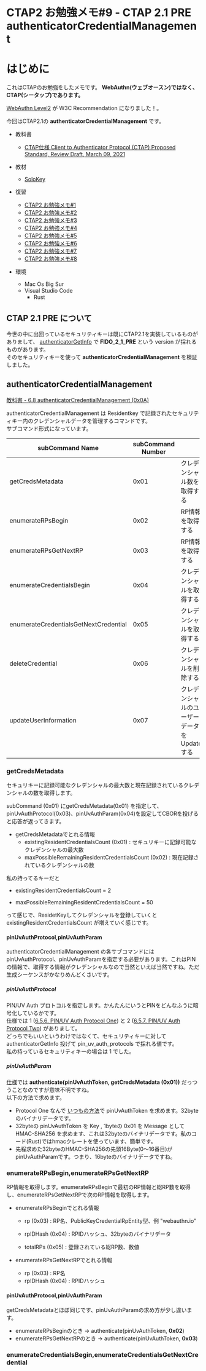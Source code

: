 # CTAP2 お勉強メモ#9 - CTAP 2.1 PRE authenticatorCredentialManagement



# はじめに

これはCTAPのお勉強をしたメモです。
**WebAuthn(ウェブオースン)ではなく、CTAP(シータップ)であります。**

[WebAuthn Level2](https://www.w3.org/TR/webauthn-2/) が W3C Recommendation になりました！。 

今回はCTAP2.1の **authenticatorCredentialManagement** です。



- 教科書
  - [CTAP仕様 Client to Authenticator Protocol (CTAP) Proposed Standard, Review Draft, March 09, 2021](https://fidoalliance.org/specs/fido-v2.1-rd-20210309/fido-client-to-authenticator-protocol-v2.1-rd-20210309.html)

- 教材
	- [SoloKey](https://solokeys.com/)

- 復習
	- [CTAP2 お勉強メモ#1](https://qiita.com/gebo/items/d2ffbd4fcf7d75e21b63)
	- [CTAP2 お勉強メモ#2](https://qiita.com/gebo/items/e0bd197d607312dcf4fb)
	- [CTAP2 お勉強メモ#3](https://qiita.com/gebo/items/2cfc3202cd88a59b24ba)
	- [CTAP2 お勉強メモ#4](https://qiita.com/gebo/items/634aa39b0e08d8258682)
	- [CTAP2 お勉強メモ#5](https://qiita.com/gebo/items/84454583daeaf6711fd0)
	- [CTAP2 お勉強メモ#6](https://qiita.com/gebo/items/cfc6ceb1c7f9aa5fdad6)
	- [CTAP2 お勉強メモ#7](https://qiita.com/gebo/items/2c9d020c0768b95a01b0)
	- [CTAP2 お勉強メモ#8](https://qiita.com/gebo/items/f4dfedce907babb46241)

- 環境
	- Mac Os Big Sur
	- Visual Studio Code
		- Rust



## CTAP 2.1 PRE について

今世の中に出回っているセキュリティキーは既にCTAP2.1を実装しているものがありまして、 [authenticatorGetInfo](https://fidoalliance.org/specs/fido-v2.1-rd-20210309/fido-client-to-authenticator-protocol-v2.1-rd-20210309.html#authenticatorGetInfo) で **FIDO_2_1_PRE** という version が採れるものがあります。<br>そのセキュリティキーを使って **authenticatorCredentialManagement** を検証しました。



## authenticatorCredentialManagement

[教科書 - 6.8 authenticatorCredentialManagement (0x0A)](https://fidoalliance.org/specs/fido-v2.1-rd-20210309/fido-client-to-authenticator-protocol-v2.1-rd-20210309.html#authenticatorCredentialManagement)

authenticatorCredentialManagement は Residentkey で記録されたセキュリティキー内のクレデンシャルデータを管理するコマンドです。<br>サブコマンド形式になっています。

| subCommand Name                       | **subCommand Number** |                                            |
| ------------------------------------- | --------------------- | ------------------------------------------ |
| getCredsMetadata                      | 0x01                  | クレデンシャル数を取得する                 |
| enumerateRPsBegin                     | 0x02                  | RP情報を取得する                           |
| enumerateRPsGetNextRP                 | 0x03                  | RP情報を取得する                           |
| enumerateCredentialsBegin             | 0x04                  | クレデンシャルを取得する                   |
| enumerateCredentialsGetNextCredential | 0x05                  | クレデンシャルを取得する                   |
| deleteCredential                      | 0x06                  | クレデンシャルを削除する                   |
| updateUserInformation                 | 0x07                  | クレデンシャルのユーザーデータをUpdateする |



### getCredsMetadata

セキュリキーに記録可能なクレデンシャルの最大数と現在記録されているクレデンシャルの数を取得します。

subCommand (0x01) にgetCredsMetadata(0x01) を指定して、pinUvAuthProtocol(0x03)、pinUvAuthParam(0x04)を設定してCBORを投げると応答が返ってきます。



- getCredsMetadataでとれる情報
  - existingResidentCredentialsCount (0x01) : セキュリキーに記録可能なクレデンシャルの最大数
  - maxPossibleRemainingResidentCredentialsCount (0x02) : 現在記録されているクレデンシャルの数

私の持ってるキーだと

- existingResidentCredentialsCount = 2

- maxPossibleRemainingResidentCredentialsCount = 50

って感じで、ResidetKeyしてクレデンシャルを登録していくと existingResidentCredentialsCount が増えていく感じです。



#### pinUvAuthProtocol,pinUvAuthParam

authenticatorCredentialManagement の各サブコマンドにはpinUvAuthProtocol、pinUvAuthParamを指定する必要があります。これはPINの情報で、取得する情報がクレデンシャルなので当然といえば当然ですね。ただ生成シーケンスがかなりめんどくさいです。

##### pinUvAuthProtocol

PIN/UV Auth プロトコルを指定します。かんたんにいうとPINをどんなふうに暗号化しているかです。<br>仕様では  1 ([6.5.6. PIN/UV Auth Protocol One](https://fidoalliance.org/specs/fido-v2.1-rd-20210309/fido-client-to-authenticator-protocol-v2.1-rd-20210309.html#pinProto1)) と 2 ([6.5.7. PIN/UV Auth Protocol Two](https://fidoalliance.org/specs/fido-v2.1-rd-20210309/fido-client-to-authenticator-protocol-v2.1-rd-20210309.html#pinProto2)) がありまして。<br>どっちでもいいというわけではなくて、セキュリティキーに対して authenticatorGetInfo 投げて pin_uv_auth_protocols で採れる値です。<br>私の持っているセキュリティキーの場合は 1 でした。

##### pinUvAuthParam

[仕様](https://fidoalliance.org/specs/fido-v2.1-rd-20210309/fido-client-to-authenticator-protocol-v2.1-rd-20210309.html#getCredsMetadata)では **authenticate(pinUvAuthToken, getCredsMetadata (0x01))** だっつうことなのですが意味不明ですね。<br>以下の方法で求めます。

- Protocol One なんで [いつもの方法](https://qiita.com/gebo/items/2c6e854fadebaaa45cc7)で pinUvAuthToken を求めます。32byteのバイナリデータです。
- 32byteの pinUvAuthToken を Key , 1byteの 0x01 を Message として HMAC-SHA256 を求めます、これは32byteのバイナリデータです。私のコード(Rust)ではhmacクレートを使っています、簡単です。
- 先程求めた32byteのHMAC-SHA256の先頭16Byte(0〜16番目)がpinUvAuthParamです。つまり、16byteのバイナリデータですね。



### enumerateRPsBegin,enumerateRPsGetNextRP

RP情報を取得します。enumerateRPsBeginで最初のRP情報と総RP数を取得し、enumerateRPsGetNextRPで次のRP情報を取得します。

- enumerateRPsBeginでとれる情報

  - rp (0x03) : RP名、PublicKeyCredentialRpEntity型、例 "webauthn.io"
  - rpIDHash (0x04) : RPIDハッシュ、32byteのバイナリデータ

  - totalRPs (0x05) : 登録されている総RP数、数値

- enumerateRPsGetNextRPでとれる情報

  - rp (0x03) : RP名
  - rpIDHash (0x04) : RPIDハッシュ

#### pinUvAuthProtocol,pinUvAuthParam

getCredsMetadataとほぼ同じです、pinUvAuthParamの求め方が少し違います。

- enumerateRPsBeginのとき → authenticate(pinUvAuthToken, **0x02**)
- enumerateRPsGetNextRPのとき → authenticate(pinUvAuthToken, **0x03**)



### enumerateCredentialsBegin,enumerateCredentialsGetNextCredential



